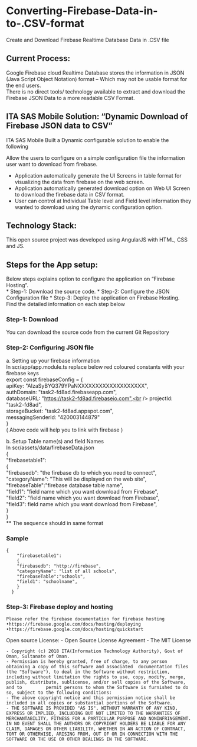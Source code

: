 
# Converting-Firebase-Data-in-to-.CSV-format
Create and Download Firebase Realtime Database Data in .CSV file 

## Current Process:

Google Firebase cloud Realtime Database stores the information in JSON (Java Script Object Notation) format – Which may not be usable format for the end users.<br /> 
There is no direct tools/ technology available to extract and download the Firebase JSON Data to a more readable CSV Format.

## ITA SAS Mobile Solution: “Dynamic Download of Firebase JSON data to CSV”

 ITA SAS Mobile Built a Dynamic configurable solution to enable the following

Allow the users to configure on a simple configuration file the information user want to download from firebase.
- Application automatically generate the UI Screens in table format for visualizing the data from firebase on the web screen.
- Application automatically generated download option on Web UI Screen to download the firebase data in CSV format.
- User can control at Individual Table level and Field level information they wanted to download using the dynamic configuration option.

## Technology Stack:
This open source project was developed using AngularJS with HTML, CSS and JS. 

## Steps for the App setup:
Below steps explains option to configure the application on “Firebase Hosting”.<br />
	* Step-1: Download the source code.
	* Step-2: Configure the JSON Configuration file 
	* Step-3: Deploy the application on Firebase Hosting.<br />
Find the detailed information on each step below

### Step-1: Download
You can download the source code from the current Git Repository 
### Step-2: Configuring JSON file
a. Setting up your firebase information <br />
	In scr/app/app.module.ts
	replace below red coloured constants with your firebase keys<br />
	export const firebaseConfig = {<br />
  		apiKey: "AIzaSyBYQ379YPaNXXXXXXXXXXXXXXXXXXX",<br />
 		authDomain: "task2-fd8ad.firebaseapp.com",<br />
  		databaseURL: "https://task2-fd8ad.firebaseio.com",<br />
  		projectId: "task2-fd8ad",<br />
  		storageBucket: "task2-fd8ad.appspot.com",<br />
  		messagingSenderId: "420003144879"<br />
	}<br />
	( Above code will help you to  link with firebase )

b. Setup Table name(s) and field Names<br />
	In scr/assets/data/firebaseData.json <br />
	{<br />
	    "firebasetable1":<br />
	    {<br />
	    "firebasedb": "the firebase db to which you need to connect",<br />
	    "categoryName": "This will be displayed on the web site",<br />
	    "firebaseTable":"firebase database table name",      <br />
	    "field1": "field name which you want download from Firebase",<br />
	    "field2": "field name which you want download from Firebase",<br />
	    "field3": field name which you want download from Firebase",<br />
	    }<br />
	  }<br />
	** The sequence should in same format <br />
### Sample 
	{
	    "firebasetable1":
	    {
	    "firebasedb": "http://firebase",
	    "categoryName": "list of all schools",
	    "firebaseTable":"schools",      
	    "field1": "schoolname",
	    }
	  }


### Step-3: Firebase deploy and hosting 
	Please refer the firebase documentation for firebase hosting
	•https://firebase.google.com/docs/hosting/deploying
	•https://firebase.google.com/docs/hosting/quickstart

Open source License:
	- Open Source License Agreement - The MIT License

	- Copyright (c) 2018 ITA(Information Technology Authority), Govt of Oman, Sultanate of Oman.
	- Permission is hereby granted, free of charge, to any person obtaining a copy of this software and associated 	documentation files (the "Software"), to deal in the Software without restriction, including without limitation the rights to use, copy, modify, merge, publish, distribute, sublicense, and/or sell copies of the Software, and to 		permit persons to whom the Software is furnished to do so, subject to the following conditions:
	- The above copyright notice and this permission notice shall be included in all copies or substantial portions of the Software.
	- THE SOFTWARE IS PROVIDED "AS IS", WITHOUT WARRANTY OF ANY KIND, EXPRESS OR IMPLIED, INCLUDING BUT NOT LIMITED TO THE WARRANTIES OF MERCHANTABILITY, FITNESS FOR A PARTICULAR PURPOSE AND NONINFRINGEMENT. IN NO EVENT SHALL THE AUTHORS OR COPYRIGHT HOLDERS BE LIABLE FOR ANY CLAIM, DAMAGES OR OTHER LIABILITY, WHETHER IN AN ACTION OF CONTRACT, TORT OR OTHERWISE, ARISING FROM, OUT OF OR IN CONNECTION WITH THE SOFTWARE OR THE USE OR OTHER DEALINGS IN THE SOFTWARE.



